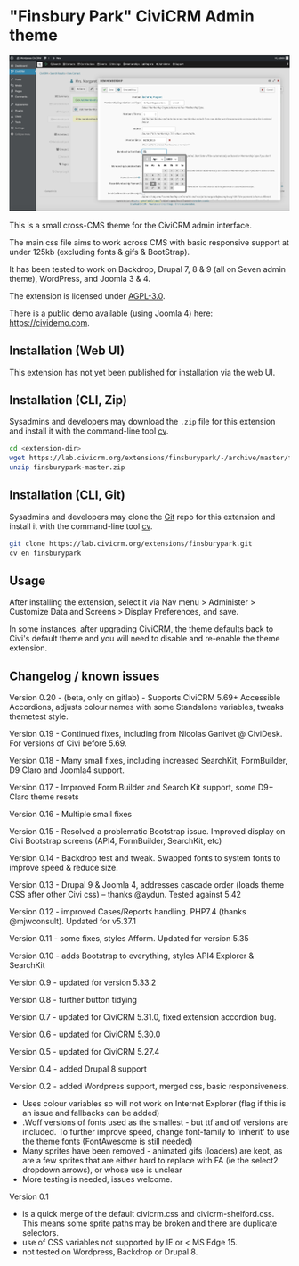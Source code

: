 # "Finsbury Park" CiviCRM Admin theme

![Screenshot](/images/screenshot.png)

This is a small cross-CMS theme for the CiviCRM admin interface. 

The main css file aims to work across CMS with basic responsive support at under 125kb (excluding fonts & gifs & BootStrap). 

It has been tested to work on Backdrop, Drupal 7, 8 & 9 (all on Seven admin theme), WordPress, and Joomla 3 & 4. 

The extension is licensed under [AGPL-3.0](LICENSE.txt).

There is a public demo available (using Joomla 4) here: https://cividemo.com.


## Installation (Web UI)

This extension has not yet been published for installation via the web UI.

## Installation (CLI, Zip)

Sysadmins and developers may download the `.zip` file for this extension and
install it with the command-line tool [cv](https://github.com/civicrm/cv).

```bash
cd <extension-dir>
wget https://lab.civicrm.org/extensions/finsburypark/-/archive/master/finsburypark-master.zip
unzip finsburypark-master.zip
```

## Installation (CLI, Git)

Sysadmins and developers may clone the [Git](https://en.wikipedia.org/wiki/Git) repo for this extension and
install it with the command-line tool [cv](https://github.com/civicrm/cv).

```bash
git clone https://lab.civicrm.org/extensions/finsburypark.git
cv en finsburypark
```

## Usage

After installing the extension, select it via Nav menu > Administer > Customize Data and Screens > Display Preferences, and save.

In some instances, after upgrading CiviCRM, the theme defaults back to Civi's default theme and you will need to disable and re-enable the theme extension.

## Changelog / known issues

Version 0.20 - (beta, only on gitlab) - Supports CiviCRM 5.69+ Accessible Accordions, adjusts colour names with some Standalone variables, tweaks themetest style.

Version 0.19 - Continued fixes, including from Nicolas Ganivet @ CiviDesk. For versions of Civi before 5.69.

Version 0.18 - Many small fixes, including increased SearchKit, FormBuilder, D9 Claro and Joomla4 support.

Version 0.17 - Improved Form Builder and Search Kit support, some D9+ Claro theme resets

Version 0.16 - Multiple small fixes

Version 0.15 - Resolved a problematic Bootstrap issue. Improved display on Civi Bootstrap screens (API4, FormBuilder, SearchKit, etc)

Version 0.14 - Backdrop test and tweak. Swapped fonts to system fonts to improve speed & reduce size.

Version 0.13 - Drupal 9 & Joomla 4, addresses cascade order (loads theme CSS after other Civi css) – thanks @aydun. Tested against 5.42

Version 0.12 - improved Cases/Reports handling. PHP7.4 (thanks @mjwconsult). Updated for v5.37.1

Version 0.11 - some fixes, styles Afform. Updated for version 5.35

Version 0.10 - adds Bootstrap to everything, styles API4 Explorer & SearchKit

Version 0.9 - updated for version 5.33.2

Version 0.8 - further button tidying

Version 0.7 - updated for CiviCRM 5.31.0, fixed extension accordion bug.

Version 0.6 - updated for CiviCRM 5.30.0

Version 0.5 - updated for CiviCRM 5.27.4

Version 0.4 - added Drupal 8 support

Version 0.2 - added Wordpress support, merged css, basic responsiveness.
- Uses colour variables so will not work on Internet Explorer (flag if this is an issue and fallbacks can be added)
- .Woff versions of fonts used as the smallest - but ttf and otf versions are included. To further improve speed, change font-family to 'inherit' to use the theme fonts (FontAwesome is still needed)
- Many sprites have been removed - animated gifs (loaders) are kept, as are a few sprites that are either hard to replace with FA (ie the select2 dropdown arrows), or whose use is unclear
- More testing is needed, issues welcome.

Version 0.1 
- is a quick merge of the default civicrm.css and civicrm-shelford.css. This means some sprite paths may be broken and there are duplicate selectors.
- use of CSS variables not supported by IE or < MS Edge 15.
- not tested on Wordpress, Backdrop or Drupal 8.
